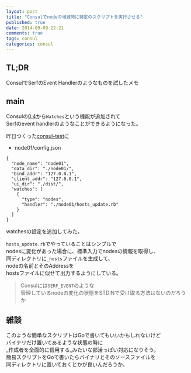 ```yaml
---
layout: post
title: "Consulでnodeの増減時に特定のスクリプトを実行させる"
published: true
date: 2014-09-09 22:21
comments: true
tags: consul
categories: consul
---
```



## TL;DR

ConsulでSerfのEvent Handlerのようなものを試したメモ

## main

Consulの[0.4](https://www.hashicorp.com/blog/consul-0-4.html)から`Watches`という機能が追加されて  
Serfのevent handlerのようなことができるようになった。  

昨日つくった[consul-test](https://github.com/kenjiskywalker/consul-test)に  


- node01/config.json

```
{
  "node_name": "node01",
  "data_dir": "./node01/",
  "bind_addr": "127.0.0.1",
  "client_addr": "127.0.0.1",
  "ui_dir": "./dist/",
  "watches": [
    {
      "type": "nodes",
      "handler": "./node01/hosts_update.rb"
    }
  ]
}
```

watchesの設定を追加してみた。  
  
`hosts_update.rb`でやっていることはシンプルで  
nodesに変化があった場合に、標準入力でnodesの情報を取得し、  
同ディレクトリに`_hosts`ファイルを生成して、  
nodeの名前とそのAddressを  
hostsファイルに似せて出力するようにしている。  
  
> Consulには`SERF_EVENT`のような  
> 管理しているnodeの変化の状態をSTDINで受け取る方法はないのだろうか  

## 雑談

このような簡単なスクリプトはGoで書いてもいいかもしれないけど  
バイナリだけ置いてあるような状態の時に  
_作成者を全面的に信用する_みたいな部活っぽい対応になりそう。  
簡易スクリプトをGoで書いたらバイナリとそのソースファイルを  
同ディレクトリに置いておくとかが良いんだろうか。
